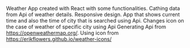 Weather App created with React with some functionalities.
Cathing data from Api of weather details.
Responsive design.
App that shows current time and also the time of city that is searched using Api.
Changes icon on the case of weather of specific city using Api
Generating Api from https://openweathermap.org/.
Using icon from https://erikflowers.github.io/weather-icons/
